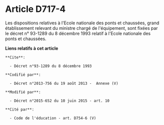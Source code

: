 # Article D717-4

Les dispositions relatives à l'Ecole nationale des ponts et chaussées, grand établissement   relevant du ministre chargé de
l'équipement, sont fixées par le décret n° 93-1289 du 8 décembre 1993 relatif à l'Ecole nationale des ponts et chaussées.

**Liens relatifs à cet article**

	**Cite**:

	  - Décret n°93-1289 du 8 décembre 1993

	**Codifié par**:

	  - Décret n°2013-756 du 19 août 2013 -  Annexe (V)

	**Modifié par**:

	  - Décret n°2015-652 du 10 juin 2015 - art. 10

	**Cité par**:

	  - Code de l'éducation - art. D754-6 (V)

